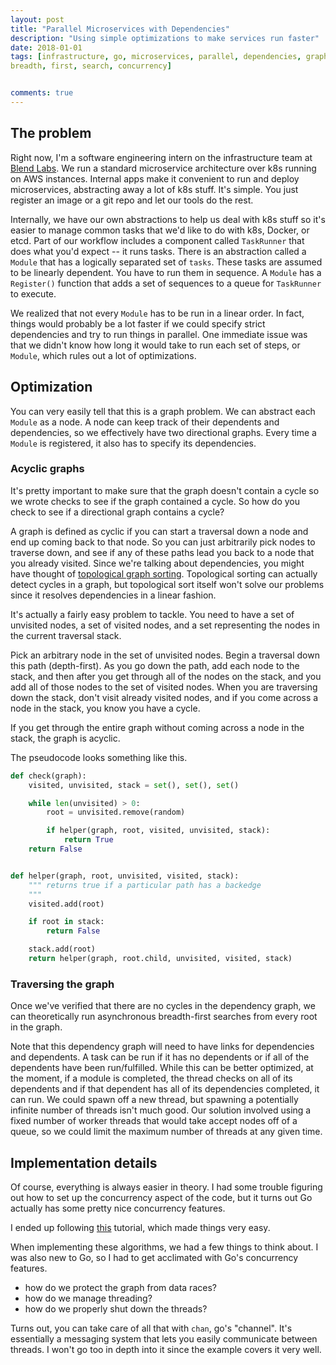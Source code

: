 ```yaml
---
layout: post
title: "Parallel Microservices with Dependencies"
description: "Using simple optimizations to make services run faster"
date: 2018-01-01
tags: [infrastructure, go, microservices, parallel, dependencies, graphs, bfs,
breadth, first, search, concurrency]


comments: true
---
```


## The problem

Right now, I'm a software engineering intern on the infrastructure team at
[Blend Labs](https://blend.com).
We run a standard microservice architecture over k8s running on AWS
instances. Internal apps make it convenient to run and deploy
microservices, abstracting away a lot of k8s stuff. It's simple. You just
register an image or a git repo and let our tools do the rest.

Internally, we have our own abstractions to help us deal with k8s stuff so
it's easier to manage common tasks that we'd like to do with k8s, Docker,
or etcd. Part of our workflow includes a component called `TaskRunner` that
does what you'd expect -- it runs tasks. There is an abstraction called a
`Module` that has a logically separated set of `tasks`. These tasks are assumed
to be linearly dependent. You have to run them in sequence. A `Module` has
a `Register()` function that adds a set of sequences to a queue for
`TaskRunner` to execute.

We realized that not every `Module` has to be run in a linear order. In fact,
things would probably be a lot faster if we could specify strict dependencies
and try to run things in parallel. One immediate issue was that we didn't
know how long it would take to run each set of steps, or `Module`, which rules
out a lot of optimizations.

## Optimization

You can very easily tell that this is a graph problem. We can abstract each
`Module` as a node. A node can keep track of their dependents and dependencies,
so we effectively have two directional graphs. Every time a `Module` is
registered, it also has to specify its dependencies.

### Acyclic graphs

It's pretty important to make sure that the graph doesn't contain a cycle
so we wrote checks to see if the graph contained a cycle. So how do you
check to see if a directional graph contains a cycle?

A graph is defined as cyclic if you can start a traversal down a node and
end up coming back to that node. So you can just arbitrarily pick nodes
to traverse down, and see if any of these paths lead you back to a node
that you already visited. Since we're talking about dependencies, you
might have thought of [topological graph sorting](https://en.wikipedia.org/wiki/Topological_group).
Topological sorting can actually detect cycles in a graph, but
topological sort itself won't solve our problems since it resolves
dependencies in a linear fashion.

It's actually a fairly easy problem to tackle. You need to have a set of
unvisited nodes, a set of visited nodes, and a set representing the
nodes in the current traversal stack.

Pick an arbitrary node in the set of unvisited nodes. Begin a traversal
down this path (depth-first). As you go down the path, add each node to
the stack, and then after you get through all of the nodes on the stack,
and you add all of those nodes to the set of visited nodes. When you are
traversing down the stack, don't visit already visited nodes, and if you
come across a node in the stack, you know you have a cycle.

If you get through the entire graph without coming across a node in the
stack, the graph is acyclic.

The pseudocode looks something like this.

```python
def check(graph):
    visited, unvisited, stack = set(), set(), set()

    while len(unvisited) > 0:
        root = unvisited.remove(random)

        if helper(graph, root, visited, unvisited, stack):
            return True
    return False


def helper(graph, root, unvisited, visited, stack):
    """ returns true if a particular path has a backedge
    """
    visited.add(root)

    if root in stack:
        return False

    stack.add(root)
    return helper(graph, root.child, unvisited, visited, stack)
```

### Traversing the graph

Once we've verified that there are no cycles in the dependency graph,
we can theoretically run asynchronous breadth-first searches from
every root in the graph.

Note that this dependency graph will need to have links for dependencies
and dependents. A task can be run if it has no dependents or if all of
the dependents have been run/fulfilled. While this can be better optimized,
at the moment, if a module is completed, the thread checks on all of its
dependents and if that dependent has all of its dependencies completed, it can
run. We could spawn off a new thread, but spawning a potentially infinite
number of threads isn't much good. Our solution involved using a fixed
number of worker threads that would take accept nodes off of a queue,
so we could limit the maximum number of threads at any given time.

## Implementation details

Of course, everything is always easier in theory. I had some trouble figuring
out how to set up the concurrency aspect of the code, but it turns out Go
actually has some pretty nice concurrency features.

I ended up following [this](https://gobyexample.com/worker-pools)
tutorial, which made things very easy.

When implementing these algorithms, we had a few things to think about. I was
also new to Go, so I had to get acclimated with Go's concurrency features.

- how do we protect the graph from data races?
- how do we manage threading?
- how do we properly shut down the threads?

Turns out, you can take care of all that with `chan`, go's "channel". It's
essentially a messaging system that lets you easily communicate between
threads. I won't go too in depth into it since the example covers it very
well.
